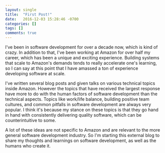 ```yaml
---
layout: single
title:  "First Post!"
date:   2016-12-03 15:28:46 -0700
categories: []
tags: []
comments: true
---
```


I've been in software development for over a decade now, which is kind of crazy. In addition to that, I've been working at Amazon for over half my career, which has been a unique and exciting experience. Building systems that scale to Amazon's demands tends to really accelerate one's learning, so I can say at this point that I have amassed a ton of experience developing software at scale.

I've written several blog posts and given talks on various technical topics inside Amazon. However the topics that have received the largest response have more to do with the human factors of software development than the technical aspects. Topics like work/life balance, building positive team cultures, and common pitfalls in software development are always very popular. I think it's because my stance on these topics is that they go hand in hand with consistently delivering quality software, which can be counterintuitive to some.

A lot of these ideas are not specific to Amazon and are relevant to the more general software development industry. So I'm starting this external blog to share my thoughts and learnings on software development, as well as the humans who create it.

